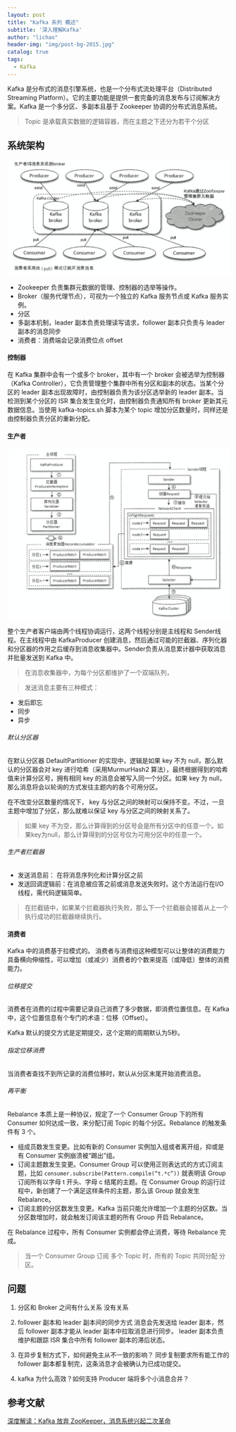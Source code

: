 ```yaml
---
layout: post
title: "Kafka 系列 概述"
subtitle: '深入理解Kafka'
author: "lichao"
header-img: "img/post-bg-2015.jpg"
catalog: true
tags:
  - Kafka
---
```


Kafka 是分布式的消息引擎系统，也是一个分布式流处理平台（Distributed Streaming Platform）。它的主要功能是提供一套完备的消息发布与订阅解决方案。Kafka 是一个多分区、多副本且基于 Zookeeper 协调的分布式消息系统。

> Topic 是承载真实数据的逻辑容器，而在主题之下还分为若干个分区
## 系统架构
![系统架构](/img/mq/架构图.png)     
* Zookeeper 负责集群元数据的管理、控制器的选举等操作。
* Broker（服务代理节点），可视为一个独立的 Kafka 服务节点或 Kafka 服务实例。
* 分区
* 多副本机制，leader 副本负责处理读写请求，follower 副本只负责与 leader 副本的消息同步
* 消费者：消费端会记录消费位点 offset

#### 控制器
在 Kafka 集群中会有一个或多个 broker，其中有一个 broker 会被选举为控制器（Kafka Controller），它负责管理整个集群中所有分区和副本的状态。当某个分区的 leader 副本出现故障时，由控制器负责为该分区选举新的 leader 副本。当检测到某个分区的 ISR 集合发生变化时，由控制器负责通知所有 broker 更新其元数据信息。当使用 kafka-topics.sh 脚本为某个 topic 增加分区数量时，同样还是由控制器负责分区的重新分配。

#### 生产者

![生产者架构](/img/mq/2.png)     

整个生产者客户端由两个线程协调运行，这两个线程分别是主线程和 Sender线程。在主线程中由 KafkaProducer 创建消息，然后通过可能的拦截器、序列化器和分区器的作用之后缓存到消息收集器中。Sender负责从消息累计器中获取消息并批量发送到 Kafka 中。

> 在消息收集器中，为每个分区都维护了一个双端队列，

> 发送消息主要有三种模式：
* 发后即忘
* 同步
* 异步

###### 默认分区器
在默认分区器 DefaultPartitioner 的实现中，逻辑是如果 key 不为 null，那么默认的分区器会对 key 进行哈希（采用MurmurHash2 算法），最终根据得到的哈希值来计算分区号，拥有相同 key 的消息会被写入同一个分区。如果 key 为 null， 那么消息将会以轮询的方式发往主题内的各个可用分区。

在不改变分区数量的情况下， key 与分区之间的映射可以保持不变。不过，一旦主题中增加了分区，那么就难以保证 key 与分区之间的映射关系了。

> 如果 key 不为空，那么计算得到的分区号会是所有分区中的任意一个。如果key为null，那么计算得到的分区号仅为可用分区中的任意一个。

###### 生产者拦截器
* 发送消息前： 在将消息序列化和计算分区之前
* 发送回调逻辑前：在消息被应答之前或消息发送失败时。这个方法运行在I/O线程，需代码逻辑简单。

> 在拦截链中，如果某个拦截器执行失败，那么下一个拦截器会接着从上一个执行成功的拦截器继续执行。

#### 消费者
Kafka 中的消费基于拉模式的。
消费者与消费组这种模型可以让整体的消费能力具备横向伸缩性，可以增加（或减少）消费者的个数来提高（或降低〕整体的消费能力。
###### 位移提交
消费者在消费的过程中需要记录自己消费了多少数据，即消费位置信息。在 Kafka 中，这个位置信息有个专门的术语：位移（Offset）。

Kafka 默认的提交方式是定期提交，这个定期的周期默认为5秒。

###### 指定位移消费
当消费者查找不到所记录的消费位移时，默认从分区末尾开始消费消息。

###### 再平衡
Rebalance 本质上是一种协议，规定了一个 Consumer Group 下的所有 Consumer 如何达成一致，来分配订阅 Topic 的每个分区。Rebalance 的触发条件有 3 个。
* 组成员数发生变更。比如有新的 Consumer 实例加入组或者离开组，抑或是有 Consumer 实例崩溃被“踢出”组。
* 订阅主题数发生变更。Consumer Group 可以使用正则表达式的方式订阅主题，比如 ```consumer.subscribe(Pattern.compile(“t.*c”))``` 就表明该 Group 订阅所有以字母 t 开头、字母 c 结尾的主题。在 Consumer Group 的运行过程中，新创建了一个满足这样条件的主题，那么该 Group 就会发生 Rebalance。
* 订阅主题的分区数发生变更。Kafka 当前只能允许增加一个主题的分区数。当分区数增加时，就会触发订阅该主题的所有 Group 开启 Rebalance。

在 Rebalance 过程中，所有 Consumer 实例都会停止消费，等待 Rebalance 完成。

> 当一个 Consumer Group 订阅 多个 Topic 时，所有的 Topic 共同分配 分区。
## 问题
1. 分区和 Broker 之间有什么关系
没有关系
2. follower 副本和 leader 副本间的同步方式
消息会先发送给 leader 副本，然后 follower 副本才能从 leader 副本中拉取消息进行同步。
leader 副本负责维护和跟踪 ISR 集合中所有 follower 副本的滞后状态。

3. 在异步复制方式下，如何避免主从不一致的影响？
同步复制要求所有能工作的 follower 副本都复制完，这条消息才会被确认为已成功提交。
4. kafka 为什么高效？如何支持 Producer 端将多个小消息合并？



## 参考文献
[深度解读：Kafka 放弃 ZooKeeper，消息系统兴起二次革命](https://www.infoq.cn/article/PHF3gFjUTDhWmctg6kXe)
